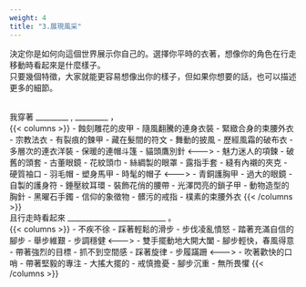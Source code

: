 ```yaml
---
weight: 4
title: "3.展現風采"
---
```


決定你是如何向這個世界展示你自己的。選擇你平時的衣著，想像你的角色在行走移動時看起來是什麼樣子。<br/>
只要幾個特徵，大家就能更容易想像出你的樣子，但如果你想要的話，也可以描述更多的細節。

<br/>

<div class="char-profile-block">
我穿著 _________ , _________ ，
</div>
{{< columns >}}
- 蝕刻雕花的皮甲
- 隨風翻騰的連身衣裝
- 緊緻合身的束腰外衣
- 宗教法衣
- 有裂痕的鍊甲
- 藏在髮間的符文
- 舞動的披風
- 歷經風霜的破布衣
- 多層次的連衣洋裝
- 保暖的連帽斗篷
- 貓頭鷹別針
<--->
- 魅力迷人的項鍊
- 破舊的頭套
- 古董眼鏡
- 花紋頭巾
- 絲綢製的眼罩
- 露指手套
- 縫有內襯的夾克
- 硬質袖口
- 羽毛帽
- 塑身馬甲
- 時髦的帽子
<--->
- 青銅護胸甲
- 過大的眼鏡
- 自製的護身符
- 錘壓紋耳環
- 裝飾花俏的腰帶
- 光澤閃亮的鎖子甲
- 動物造型的胸針
- 黑曜石手鐲
- 信仰的象徵物
- 髒污的戒指
- 樸素的束腰外衣
{{< /columns >}}

<div class="char-profile-block">
且行走時看起來 ___________________________ 。
</div>
{{< columns >}}
- 不疾不徐
- 踩著輕鬆的滑步
- 步伐凌亂憤怒
- 踏著充滿自信的腳步
- 舉步維艱
- 步調穩健
<--->
- 雙手擺動地大開大闔
- 腳步輕快，春風得意
- 帶著強烈的目標
- 抓不到空間感
- 踩著旋律
- 步履蹣跚
<--->
- 吹著歡快的口哨
- 帶著堅毅的專注
- 大搖大擺的
- 戒慎擔憂
- 腳步沉重
- 無所畏懼
{{< /columns >}}
